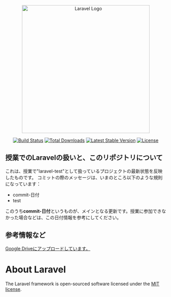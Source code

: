 <p align="center"><a href="https://laravel.com" target="_blank"><img src="https://raw.githubusercontent.com/laravel/art/master/logo-lockup/5%20SVG/2%20CMYK/1%20Full%20Color/laravel-logolockup-cmyk-red.svg" width="400" alt="Laravel Logo"></a></p>

<p align="center">
<a href="https://github.com/laravel/framework/actions"><img src="https://github.com/laravel/framework/workflows/tests/badge.svg" alt="Build Status"></a>
<a href="https://packagist.org/packages/laravel/framework"><img src="https://img.shields.io/packagist/dt/laravel/framework" alt="Total Downloads"></a>
<a href="https://packagist.org/packages/laravel/framework"><img src="https://img.shields.io/packagist/v/laravel/framework" alt="Latest Stable Version"></a>
<a href="https://packagist.org/packages/laravel/framework"><img src="https://img.shields.io/packagist/l/laravel/framework" alt="License"></a>
</p>

## 授業でのLaravelの扱いと、このリポジトリについて

これは、授業で"laravel-test"として扱っているプロジェクトの最新状態を反映したものです。
コミットの際のメッセージは、いまのところ以下のような規則になっています：

- commit-日付
- test

このうち**commit-日付**というものが、メインとなる更新です。授業に参加できなかった場合などは、この日付情報を参考にしてください。

## 参考情報など

<a href="https://drive.google.com/drive/folders/13RMHCoHysD7JM_2dr0c7DSgBrCsBnOfx?usp=drive_link">Google Driveにアップロードしています。</a>


# About Laravel
The Laravel framework is open-sourced software licensed under the [MIT license](https://opensource.org/licenses/MIT).
